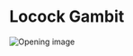 # Locock Gambit

![Opening image](https://www.thechesswebsite.com/wp-content/uploads/2019/06/locock-gambit.png)

